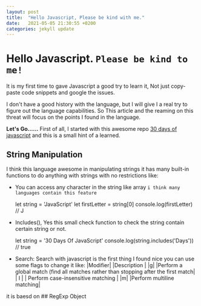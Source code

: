 ```yaml
---
layout: post
title:  "Hello Javascript, Please be kind with me."
date:   2021-05-05 21:30:55 +0200
categories: jekyll update
--- 
```


# Hello Javascript. `Please be kind to me!`
It is my first time to gave Javascript a good try to learn it, Not just copy-paste code snippets and google the issues.

I don't have a good history with the language, but I will give I a real try to figure out the language capabilities.
So This article and the reaming on this threat will focus on the points I found in the language.

**Let's Go......**
First of all, I started with this awesome repo [30 days of javascript](https://github.com/Asabeneh/30-Days-Of-JavaScript) and this is a small hint of a learned.

 ## String Manipulation
I think this language awesome in manipulating strings it has many built-in functions to do anything with strings with no restrictions like:

 - You can access any character in the string like array `i think many languages contain this feature` 
 
      let string = 'JavaScript'
	  let firstLetter = string[0] 
	  console.log(firstLetter)           // J
 - Includes(), Yes this small check function to check the string contain certain string or not.

     let string = '30 Days Of JavaScript' 
    console.log(string.includes('Days'))     // true 
     

 - Search:
Search with javascript is the first thing I found nice you can use some flags to change it like:
|Modifier| |Description |
|g| |Perform a global match (find all matches rather than stopping after the first match|
| I | | Perform case-insensitive matching |
|m| |Perform multiline matching| 


it is baesd on ## RegExp Object 